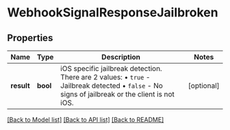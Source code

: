 # WebhookSignalResponseJailbroken

## Properties
Name | Type | Description | Notes
------------ | ------------- | ------------- | -------------
**result** | **bool** | iOS specific jailbreak detection. There are 2 values: • `true` - Jailbreak detected • `false` - No signs of jailbreak or the client is not iOS. | [optional] 

[[Back to Model list]](../../README.md#documentation-for-models) [[Back to API list]](../../README.md#documentation-for-api-endpoints) [[Back to README]](../../README.md)

